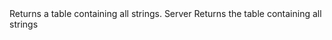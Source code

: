 <function name="GetAllStrings" parent="INetworkStringTable" type="classfunc">
	<description>
		Returns a table containing all strings.
	</description>
	<realm>Server</realm>
	<rets>
		<ret name="strings" type="table">Returns the table containing all strings</ret>
	</rets>
</function>